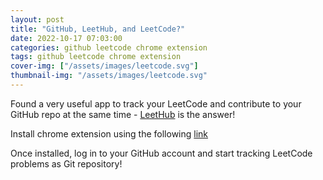 ```yaml
---
layout: post
title: "GitHub, LeetHub, and LeetCode?"
date: 2022-10-17 07:03:00
categories: github leetcode chrome extension
tags: github leetcode chrome extension
cover-img: ["/assets/images/leetcode.svg"]
thumbnail-img: "/assets/images/leetcode.svg"
---
```


Found a very useful app to track your LeetCode and contribute to your GitHub repo at the same time - [LeetHub](https://github.com/QasimWani/LeetHub) is the answer!

Install chrome extension using the following [link](https://chrome.google.com/webstore/detail/leethub/aciombdipochlnkbpcbgdpjffcfdbggi/related)

Once installed, log in to your GitHub account and start tracking LeetCode problems as Git repository!
